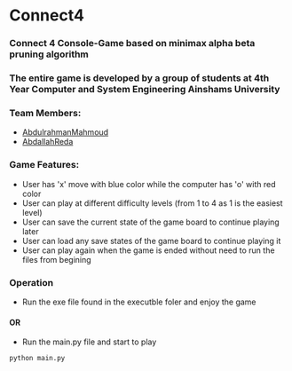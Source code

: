 # Connect4
### Connect 4 Console-Game based on minimax alpha beta pruning algorithm

### The entire game is developed by a group of students at 4th Year Computer and System Engineering Ainshams University

### Team Members:
- [AbdulrahmanMahmoud](github.com/AbdulrahmanMahmoud13)
- [AbdallahReda](github.com/AbdallahReda)

### Game Features:
- User has 'x' move with blue color while the computer has 'o' with red color
- User can play at different difficulty levels (from 1 to 4 as 1 is the easiest level)
- User can save the current state of the game board to continue playing later
- User can load any save states of the game board to continue playing it
- User can play again when the game is ended without need to run the files from begining

### Operation
- Run the exe file found in the executble foler and enjoy the game
#### OR
- Run the main.py file and start to play
```
python main.py
```
